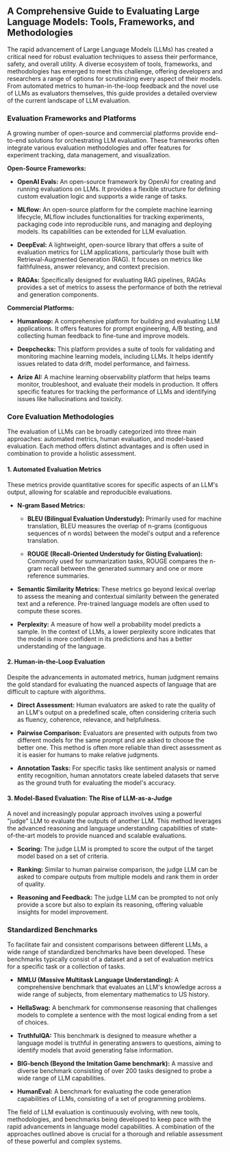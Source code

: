 ## A Comprehensive Guide to Evaluating Large Language Models: Tools, Frameworks, and Methodologies

The rapid advancement of Large Language Models (LLMs) has created a critical need for robust evaluation techniques to assess their performance, safety, and overall utility. A diverse ecosystem of tools, frameworks, and methodologies has emerged to meet this challenge, offering developers and researchers a range of options for scrutinizing every aspect of their models. From automated metrics to human-in-the-loop feedback and the novel use of LLMs as evaluators themselves, this guide provides a detailed overview of the current landscape of LLM evaluation.

### Evaluation Frameworks and Platforms

A growing number of open-source and commercial platforms provide end-to-end solutions for orchestrating LLM evaluation. These frameworks often integrate various evaluation methodologies and offer features for experiment tracking, data management, and visualization.

**Open-Source Frameworks:**

- **OpenAI Evals:** An open-source framework by OpenAI for creating and running evaluations on LLMs. It provides a flexible structure for defining custom evaluation logic and supports a wide range of tasks.
    
- **MLflow:** An open-source platform for the complete machine learning lifecycle, MLflow includes functionalities for tracking experiments, packaging code into reproducible runs, and managing and deploying models. Its capabilities can be extended for LLM evaluation.
    
- **DeepEval:** A lightweight, open-source library that offers a suite of evaluation metrics for LLM applications, particularly those built with Retrieval-Augmented Generation (RAG). It focuses on metrics like faithfulness, answer relevancy, and context precision.
    
- **RAGAs:** Specifically designed for evaluating RAG pipelines, RAGAs provides a set of metrics to assess the performance of both the retrieval and generation components.
    

**Commercial Platforms:**

- **Humanloop:** A comprehensive platform for building and evaluating LLM applications. It offers features for prompt engineering, A/B testing, and collecting human feedback to fine-tune and improve models.
    
- **Deepchecks:** This platform provides a suite of tools for validating and monitoring machine learning models, including LLMs. It helps identify issues related to data drift, model performance, and fairness.
    
- **Arize AI:** A machine learning observability platform that helps teams monitor, troubleshoot, and evaluate their models in production. It offers specific features for tracking the performance of LLMs and identifying issues like hallucinations and toxicity.
    

### Core Evaluation Methodologies

The evaluation of LLMs can be broadly categorized into three main approaches: automated metrics, human evaluation, and model-based evaluation. Each method offers distinct advantages and is often used in combination to provide a holistic assessment.

#### 1. Automated Evaluation Metrics

These metrics provide quantitative scores for specific aspects of an LLM's output, allowing for scalable and reproducible evaluations.

- **N-gram Based Metrics:**
    
    - **BLEU (Bilingual Evaluation Understudy):** Primarily used for machine translation, BLEU measures the overlap of n-grams (contiguous sequences of n words) between the model's output and a reference translation.
        
    - **ROUGE (Recall-Oriented Understudy for Gisting Evaluation):** Commonly used for summarization tasks, ROUGE compares the n-gram recall between the generated summary and one or more reference summaries.
        
- **Semantic Similarity Metrics:** These metrics go beyond lexical overlap to assess the meaning and contextual similarity between the generated text and a reference. Pre-trained language models are often used to compute these scores.
    
- **Perplexity:** A measure of how well a probability model predicts a sample. In the context of LLMs, a lower perplexity score indicates that the model is more confident in its predictions and has a better understanding of the language.
    

#### 2. Human-in-the-Loop Evaluation

Despite the advancements in automated metrics, human judgment remains the gold standard for evaluating the nuanced aspects of language that are difficult to capture with algorithms.

- **Direct Assessment:** Human evaluators are asked to rate the quality of an LLM's output on a predefined scale, often considering criteria such as fluency, coherence, relevance, and helpfulness.
    
- **Pairwise Comparison:** Evaluators are presented with outputs from two different models for the same prompt and are asked to choose the better one. This method is often more reliable than direct assessment as it is easier for humans to make relative judgments.
    
- **Annotation Tasks:** For specific tasks like sentiment analysis or named entity recognition, human annotators create labeled datasets that serve as the ground truth for evaluating the model's accuracy.
    

#### 3. Model-Based Evaluation: The Rise of LLM-as-a-Judge

A novel and increasingly popular approach involves using a powerful "judge" LLM to evaluate the outputs of another LLM. This method leverages the advanced reasoning and language understanding capabilities of state-of-the-art models to provide nuanced and scalable evaluations.

- **Scoring:** The judge LLM is prompted to score the output of the target model based on a set of criteria.
    
- **Ranking:** Similar to human pairwise comparison, the judge LLM can be asked to compare outputs from multiple models and rank them in order of quality.
    
- **Reasoning and Feedback:** The judge LLM can be prompted to not only provide a score but also to explain its reasoning, offering valuable insights for model improvement.
    

### Standardized Benchmarks

To facilitate fair and consistent comparisons between different LLMs, a wide range of standardized benchmarks have been developed. These benchmarks typically consist of a dataset and a set of evaluation metrics for a specific task or a collection of tasks.

- **MMLU (Massive Multitask Language Understanding):** A comprehensive benchmark that evaluates an LLM's knowledge across a wide range of subjects, from elementary mathematics to US history.
    
- **HellaSwag:** A benchmark for commonsense reasoning that challenges models to complete a sentence with the most logical ending from a set of choices.
    
- **TruthfulQA:** This benchmark is designed to measure whether a language model is truthful in generating answers to questions, aiming to identify models that avoid generating false information.
    
- **BIG-bench (Beyond the Imitation Game benchmark):** A massive and diverse benchmark consisting of over 200 tasks designed to probe a wide range of LLM capabilities.
    
- **HumanEval:** A benchmark for evaluating the code generation capabilities of LLMs, consisting of a set of programming problems.
    

The field of LLM evaluation is continuously evolving, with new tools, methodologies, and benchmarks being developed to keep pace with the rapid advancements in language model capabilities. A combination of the approaches outlined above is crucial for a thorough and reliable assessment of these powerful and complex systems.